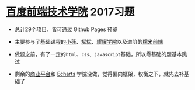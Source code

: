 # [百度前端技术学院][百度前端技术学院] 2017习题

* 总计29个项目，皆可通过 Github Pages 预览

* 主要参与了基础课程的[小薇][小薇]、[斌斌](斌斌)、[耀耀学院](耀耀)以及进阶的[糯米前端](糯米)

* 做题之前，有了一定的`html`、`css`、`javascript`基础，所以零基础的题基本跳过

* 剩余的[商业平台][商业平台]和 [Echarts][Echarts] 学院没做，觉得偏向框架，权衡之下，就先去补基础了


[百度前端技术学院]: http://ife.baidu.com/2017

[小薇]: http://ife.baidu.com/2017/college/detail/id/9

[斌斌]: http://ife.baidu.com/2017/college/detail/id/10

[耀耀]: http://ife.baidu.com/2017/college/detail/id/11

[糯米]: http://ife.baidu.com/2017/college/detail/id/8

[商业平台]: http://ife.baidu.com/2017/college/detail/id/5

[Echarts]: http://ife.baidu.com/2017/college/detail/id/6
